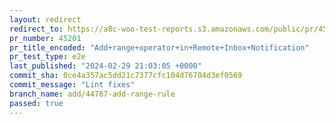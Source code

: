 ```yaml
---
layout: redirect
redirect_to: https://a8c-woo-test-reports.s3.amazonaws.com/public/pr/45201/e2e/index.html
pr_number: 45201
pr_title_encoded: "Add+range+operator+in+Remote+Inbox+Notification"
pr_test_type: e2e
last_published: "2024-02-29 21:03:05 +0000"
commit_sha: 0ce4a357ac5dd21c7377cfc104d76704d3ef0569
commit_message: "Lint fixes"
branch_name: add/44787-add-range-rule
passed: true
---
```

